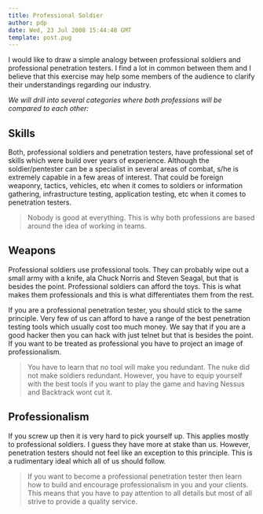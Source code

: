 ```yaml
---
title: Professional Soldier
author: pdp
date: Wed, 23 Jul 2008 15:44:48 GMT
template: post.pug
---
```


I would like to draw a simple analogy between professional soldiers and professional penetration testers. I find a lot in common between them and I believe that this exercise may help some members of the audience to clarify their understandings regarding our industry.

_We will drill into several categories where both professions will be compared to each other:_

## Skills

Both, professional soldiers and penetration testers, have professional set of skills which were build over years of experience. Although the soldier/pentester can be a specialist in several areas of combat, s/he is extremely capable in a few areas of interest. That could be foreign weaponry, tactics, vehicles, etc when it comes to soldiers or information gathering, infrastructure testing, application testing, etc when it comes to penetration testers.

> Nobody is good at everything. This is why both professions are based around the idea of working in teams.

## Weapons

Professional soldiers use professional tools. They can probably wipe out a small army with a knife, ala Chuck Norris and Steven Seagal, but that is besides the point. Professional soldiers can afford the toys. This is what makes them professionals and this is what differentiates them from the rest.

If you are a professional penetration tester, you should stick to the same principle. Very few of us can afford to have a range of the best penetration testing tools which usually cost too much money. We say that if you are a good hacker then you can hack with just telnet but that is besides the point. If you want to be treated as professional you have to project an image of professionalism.

> You have to learn that no tool will make you redundant. The nuke did not make soldiers redundant. However, you have to equip yourself with the best tools if you want to play the game and having Nessus and Backtrack wont cut it.

## Professionalism

If you screw up then it is very hard to pick yourself up. This applies mostly to professional soldiers. I guess they have more at stake than us. However, penetration testers should not feel like an exception to this principle. This is a rudimentary ideal which all of us should follow.

> If you want to become a professional penetration tester then learn how to build and encourage professionalism in you and your clients. This means that you have to pay attention to all details but most of all strive to provide a quality service.
